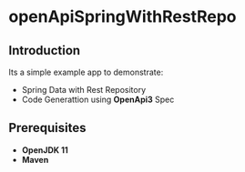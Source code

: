 # openApiSpringWithRestRepo

## Introduction
Its a simple example app to demonstrate:
- Spring Data with Rest Repository
- Code Generattion using **OpenApi3** Spec 

## Prerequisites
- **OpenJDK 11**
- **Maven**
